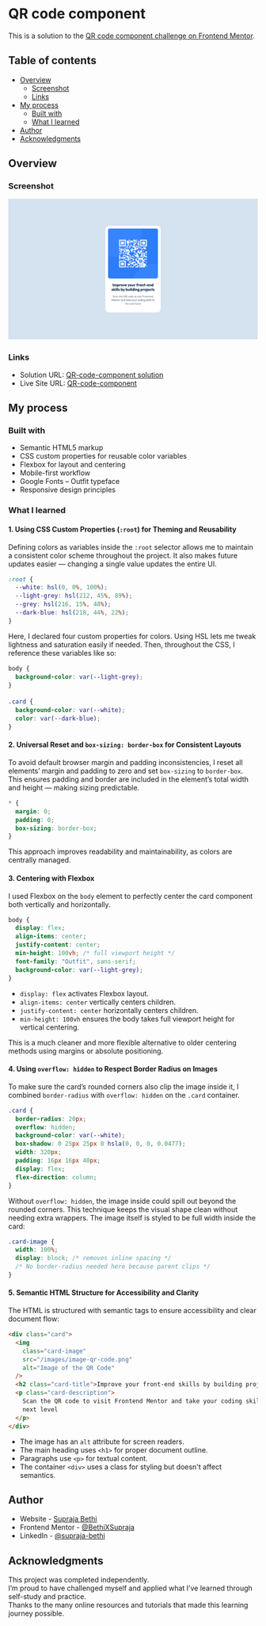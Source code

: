 # QR code component

This is a solution to the [QR code component challenge on Frontend Mentor](https://www.frontendmentor.io/challenges/qr-code-component-iux_sIO_H).

## Table of contents

- [Overview](#overview)
  - [Screenshot](#screenshot)
  - [Links](#links)
- [My process](#my-process)
  - [Built with](#built-with)
  - [What I learned](#what-i-learned)
- [Author](#author)
- [Acknowledgments](#acknowledgments)

## Overview

### Screenshot

![](./images/screenshot.png)

### Links

- Solution URL: [ QR-code-component solution](https://github.com/BethiXSupraja/frontend-mentor-challenges/tree/main/qr-code-component)
- Live Site URL: [ QR-code-component](https://frontendmentorqr-code-component.netlify.app/)

## My process

### Built with

- Semantic HTML5 markup
- CSS custom properties for reusable color variables
- Flexbox for layout and centering
- Mobile-first workflow
- Google Fonts – Outfit typeface
- Responsive design principles

### What I learned

#### 1. Using CSS Custom Properties (`:root`) for Theming and Reusability

Defining colors as variables inside the `:root` selector allows me to maintain a consistent color scheme throughout the project. It also makes future updates easier — changing a single value updates the entire UI.

```css
:root {
  --white: hsl(0, 0%, 100%);
  --light-grey: hsl(212, 45%, 89%);
  --grey: hsl(216, 15%, 48%);
  --dark-blue: hsl(218, 44%, 22%);
}
```

Here, I declared four custom properties for colors. Using HSL lets me tweak lightness and saturation easily if needed.
Then, throughout the CSS, I reference these variables like so:

```css
body {
  background-color: var(--light-grey);
}

.card {
  background-color: var(--white);
  color: var(--dark-blue);
}
```

#### 2. Universal Reset and `box-sizing: border-box` for Consistent Layouts

To avoid default browser margin and padding inconsistencies, I reset all elements’ margin and padding to zero and set `box-sizing` to `border-box`. This ensures padding and border are included in the element’s total width and height — making sizing predictable.

```css
* {
  margin: 0;
  padding: 0;
  box-sizing: border-box;
}
```

This approach improves readability and maintainability, as colors are centrally managed.

#### 3. Centering with Flexbox

I used Flexbox on the `body` element to perfectly center the card component both vertically and horizontally.

```css
body {
  display: flex;
  align-items: center;
  justify-content: center;
  min-height: 100vh; /* full viewport height */
  font-family: "Outfit", sans-serif;
  background-color: var(--light-grey);
}
```

- `display: flex` activates Flexbox layout.
- `align-items: center` vertically centers children.
- `justify-content: center` horizontally centers children.
- `min-height: 100vh` ensures the body takes full viewport height for vertical centering.

This is a much cleaner and more flexible alternative to older centering methods using margins or absolute positioning.

#### 4. Using `overflow: hidden` to Respect Border Radius on Images

To make sure the card’s rounded corners also clip the image inside it, I combined `border-radius` with `overflow: hidden` on the `.card` container.

```css
.card {
  border-radius: 20px;
  overflow: hidden;
  background-color: var(--white);
  box-shadow: 0 25px 25px 0 hsla(0, 0, 0, 0.0477);
  width: 320px;
  padding: 16px 16px 40px;
  display: flex;
  flex-direction: column;
}
```

Without `overflow: hidden`, the image inside could spill out beyond the rounded corners. This technique keeps the visual shape clean without needing extra wrappers.
The image itself is styled to be full width inside the card:

```css
.card-image {
  width: 100%;
  display: block; /* removes inline spacing */
  /* No border-radius needed here because parent clips */
}
```

#### 5. Semantic HTML Structure for Accessibility and Clarity

The HTML is structured with semantic tags to ensure accessibility and clear document flow:

```html
<div class="card">
  <img
    class="card-image"
    src="/images/image-qr-code.png"
    alt="Image of the QR Code"
  />
  <h2 class="card-title">Improve your front-end skills by building projects</h2>
  <p class="card-description">
    Scan the QR code to visit Frontend Mentor and take your coding skills to the
    next level
  </p>
</div>
```

- The image has an `alt` attribute for screen readers.
- The main heading uses `<h1>` for proper document outline.
- Paragraphs use `<p>` for textual content.
- The container `<div>` uses a class for styling but doesn't affect semantics.

## Author

- Website - [Supraja Bethi](https://react-portfolio-suprajabethi.netlify.app/)
- Frontend Mentor - [@BethiXSupraja](https://www.frontendmentor.io/profile/BethiXSupraja)
- LinkedIn - [@supraja-bethi](https://www.linkedin.com/in/supraja-bethi/)

## Acknowledgments

This project was completed independently.  
I’m proud to have challenged myself and applied what I’ve learned through self-study and practice.  
Thanks to the many online resources and tutorials that made this learning journey possible.
